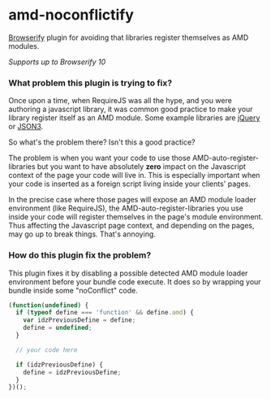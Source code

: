 # amd-noconflictify

[Browserify](http://browserify.org/) plugin for avoiding that libraries register themselves as AMD modules.

*Supports up to Browserify 10*

### What problem this plugin is trying to fix?

Once upon a time, when RequireJS was all the hype, and you were authoring a javascript library, it was common good practice to make your library register itself as an AMD module. Some example libraries are [jQuery](https://github.com/jquery/jquery/blob/master/src/exports/amd.js) or [JSON3](https://github.com/bestiejs/json3/blob/master/lib/json3.js#L907).

So what's the problem there? Isn't this a good practice?

The problem is when you want your code to use those AMD-auto-register-libraries but you want to have absolutely **zero** impact on the Javascript context of the page your code will live in. This is especially important when your code is inserted as a foreign script living inside your clients' pages.

In the precise case where those pages will expose an AMD module loader environment (like RequireJS), the AMD-auto-register-libraries you use inside your code will register themselves in the page's module environment. Thus affecting the Javascript page context, and depending on the pages, may go up to break things. That's annoying.


### How do this plugin fix the problem?

This plugin fixes it by disabling a possible detected AMD module loader environment before your bundle code execute. It does so by wrapping your bundle inside some "noConflict" code.

```js
(function(undefined) {
  if (typeof define === 'function' && define.amd) {
    var idzPreviousDefine = define;
    define = undefined;
  }

  // your code here

  if (idzPreviousDefine) {
    define = idzPreviousDefine;
  }
})();
```
